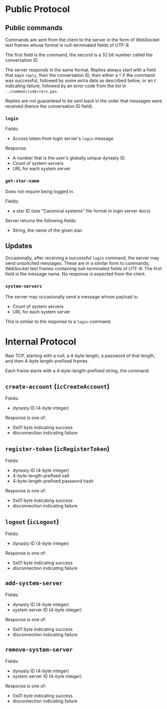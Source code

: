 # Public Protocol

## Public commands

Commands are sent from the client to the server in the form of
WebSocket text frames whose format is null-terminated fields of UTF-8.

The first field is the command, the second is a 32 bit number called
the conversation ID.

The server responds in the same format. Replies always start with a
field that says `reply`, then the conversation ID, then either a `T`
if the command was successful, followed by some extra data as
described below, or an `F` indicating failure, followed by an error
code from the list in `../common/isderrors.pas`.

Replies are not guaranteed to be sent back in the order that messages
were received (hence the conversation ID field).


### `login`

Fields:

 * Access token from login server's `login` message

Response:

 * A number that is the user's globally unique dynasty ID.
 * Count of system servers
 * URL for each system server


### `get-star-name`

Does not require being logged in.

Fields:

 * a star ID (see "Canonical systems" file format in login server docs)

Server returns the following fields:

 * String, the name of the given star.


## Updates

Occasionally, after receiving a successful `login` command, the server
may send unsolicited messages. These are in a similar form to
commands; WebSocket text frames containing null-terminated fields of
UTF-8. The first field is the message name. No response is expected
from the client.

### `system-servers`

The server may occasionally send a message whose payload is:

 * Count of system servers
 * URL for each system server

This is similar to the response to a `login` command.


# Internal Protocol

Raw TCP, starting with a null, a 4-byte length, a password of that
length, and then 4-byte length-prefixed frames.

Each frame starts with a 4-byte-length-prefixed string, the command.


## `create-account` (`icCreateAccount`)

Fields:

 * dynasty ID (4-byte integer)

Response is one of:

 * 0x01 byte indicating success
 * disconnection indicating failure


## `register-token` (`icRegisterToken`)

Fields:

 * dynasty ID (4-byte integer)
 * 4-byte-length-prefixed salt
 * 4-byte-length-prefixed password hash

Response is one of:

 * 0x01 byte indicating success
 * disconnection indicating failure


## `logout` (`icLogout`)

Fields:

 * dynasty ID (4-byte integer)

Response is one of:

 * 0x01 byte indicating success
 * disconnection indicating failure


## `add-system-server`

Fields:

 * dynasty ID (4-byte integer)
 * system server ID (4-byte integer)

Response is one of:

 * 0x01 byte indicating success
 * disconnection indicating failure


## `remove-system-server`

Fields:

 * dynasty ID (4-byte integer)
 * system server ID (4-byte integer)

Response is one of:

 * 0x01 byte indicating success
 * disconnection indicating failure
